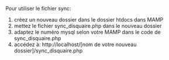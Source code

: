 Pour utiliser le fichier sync:
1) créez un nouveau dossier dans le dossier htdocs dans MAMP
2) mettez le fichier sync_disquaire.php dans le nouveau dossier
3) adaptez le numéro mysql selon votre MAMP dans le code de sync_disquaire.php
4) accédez à: http://localhost/[nom de votre nouveau dossier]/sync_disquaire.php
